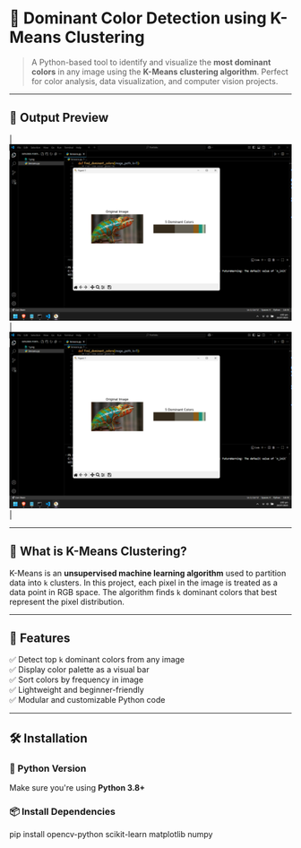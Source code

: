 # 🎨 Dominant Color Detection using K-Means Clustering

> A Python-based tool to identify and visualize the **most dominant colors** in any image using the **K-Means clustering algorithm**. Perfect for color analysis, data visualization, and computer vision projects.

---

## 📸 Output Preview

| ![op1](op-type1.png) | ![op2](op-type1.png) |

---

## 🧠 What is K-Means Clustering?

K-Means is an **unsupervised machine learning algorithm** used to partition data into `k` clusters. In this project, each pixel in the image is treated as a data point in RGB space. The algorithm finds `k` dominant colors that best represent the pixel distribution.

---

## 🎯 Features

✅ Detect top `k` dominant colors from any image  
✅ Display color palette as a visual bar  
✅ Sort colors by frequency in image  
✅ Lightweight and beginner-friendly  
✅ Modular and customizable Python code  

---

## 🛠️ Installation

### 🐍 Python Version
Make sure you're using **Python 3.8+**

### 📦 Install Dependencies

pip install opencv-python scikit-learn matplotlib numpy

